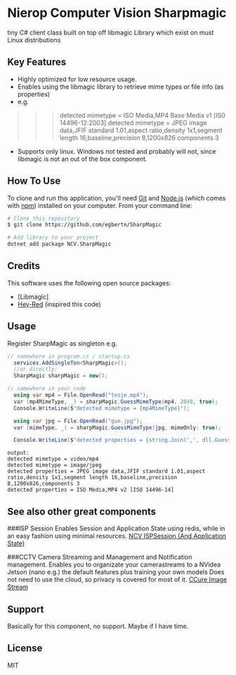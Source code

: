 #  Nierop Computer Vision Sharpmagic


tiny C# client class built on top off libmagic Library which exist on must Linux distributions

## Key Features

* Highly optimized for low resource usage.
* Enables using the libmagic library to retrieve mime types or file info (as properties)
* e.g.

>>>detected mimetype = ISO Media,MP4 Base Media v1 [IS0 14496-12:2003]
>>>detected mimetype = JPEG image data,JFIF standard 1.01,aspect ratio,density 1x1,segment length 16,baseline,precision 8,1200x826
>>>components 3

* Supports only linux. Windows not tested and probably will not, since libmagic is not an out of the box component.

## How To Use

To clone and run this application, you'll need [Git](https://git-scm.com) and [Node.js](https://nodejs.org/en/download/) (which comes with [npm](http://npmjs.com)) installed on your computer. From your command line:

```bash
# Clone this repository
$ git clone https://github.com/egbertn/SharpMagic
```

```bash
# Add library to your project
dotnet add package NCV.SharpMagic
```

## Credits

This software uses the following open source packages:

- [Libmagic]
- [Hey-Red](https://github.com/hey-red/Mime/commits?author=hey-red) (inspired this code)

## Usage
Register SharpMagic as singleton
e.g.
``` csharp
// somewhere in program.cs / startup.cs
  services.AddSingleTon<SharpMagic>();
  //or directly:
  SharpMagic sharpMagic = new();

// somewhere in your code
  using var mp4 = File.OpenRead("tesje.mp4");
  var (mp4MimeType, _) = sharpMagic.GuessMimeType(mp4, 2048, true);
  Console.WriteLine($"detected mimetype = {mp4MimeType}");

  using var jpg = File.OpenRead("gun.jpg");
  var (mimeType, _) = sharpMagic.GuessMimeType(jpg, mimeOnly: true);

  Console.WriteLine($"detected properties = {string.Join(',', dll.GuessMimeType(Path.GetFullPath("gun.jpg")).Properties)}");
```

``` text
output:
detected mimetype = video/mp4
detected mimetype = image/jpeg
detected properties = JPEG image data,JFIF standard 1.01,aspect ratio,density 1x1,segment length 16,baseline,precision 8,1200x826,components 3
detected properties = ISO Media,MP4 v2 [ISO 14496-14]

```

## See also other great components
###ISP Session Enables Session and Application State using redis, while in an easy fashion using minimal resources.
[NCV ISPSession (And Application State)](https://www.nuget.org/packages/NCV.ISPSession)

###CCTV Camera Streaming and Management and Notification management.
Enables you to organizate your camerastreams to a NVidea Jetson (nano e.g.) the default features plus training your own models
Does not need to use the cloud, so privacy is covered for most of it.
[CCure Image Stream](https://www.nieropcomputervision.com)

## Support

Basically for this component, no support. Maybe if I have time.

## License

MIT


